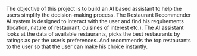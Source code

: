 The objective of this project is to build an AI based assistant to help the users simplify the decision-making process. The Restaurant Recommender AI system is designed to interact with the user and find his requirements (location, nature of restaurant, cuisines of interest etc.). The AI assistant looks at the data of available restaurants, picks the best restaurants by ratings as per the user’s preferences. And recommends the top restaurants to the user so that the user can make his choice instantly.
